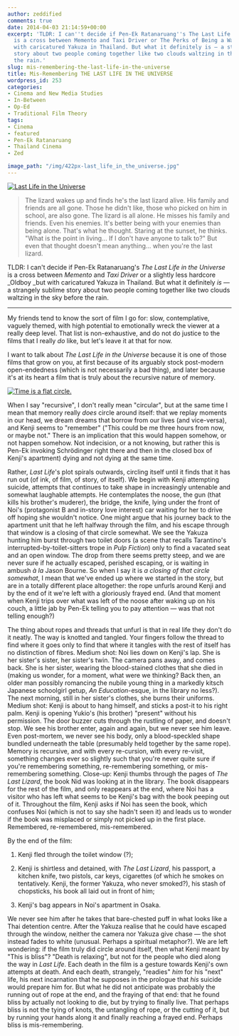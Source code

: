 ```yaml
---
author: zeddified
comments: true
date: 2014-04-03 21:14:59+00:00
excerpt: 'TLDR: I can''t decide if Pen-Ek Ratanaruang''s The Last Life in the Universe
  is a cross between Memento and Taxi Driver or The Perks of Being a Wallflower but
  with caricatured Yakuza in Thailand. But what it definitely is — a strangely sublime
  story about two people coming together like two clouds waltzing in the sky before
  the rain.'
slug: mis-remembering-the-last-life-in-the-universe
title: Mis-Remembering THE LAST LIFE IN THE UNIVERSE
wordpress_id: 253
categories:
- Cinema and New Media Studies
- In-Between
- Op-Ed
- Traditional Film Theory
tags:
- Cinema
- featured
- Pen-Ek Ratanaruang
- Thailand Cinema
- Zed

image_path: "/img/422px-last_life_in_the_universe.jpg"
---
```


[![Last Life in the Universe](/img/422px-last_life_in_the_universe.jpg)](http://en.wikipedia.org/wiki/Last_Life_in_the_Universe)



> The lizard wakes up and finds he's the last lizard alive. His family and friends are all gone. Those he didn't like, those who picked on him in school, are also gone. The lizard is all alone. He misses his family and friends. Even his enemies. It's better being with your enemies than being alone. That's what he thought. Staring at the sunset, he thinks. "What is the point in living... If I don't have anyone to talk to?" But even that thought doesn't mean anything... when you're the last lizard.



TLDR: I can't decide if Pen-Ek Ratanaruang's _The Last Life in the Universe_ is a cross between _Memento_ and _Taxi Driver_ or a slightly less hardcore _Oldboy _but with caricatured Yakuza in Thailand. But what it definitely _is_ — a strangely sublime story about two people coming together like two clouds waltzing in the sky before the rain.



* * *



My friends tend to know the sort of film I go for: slow, contemplative, vaguely themed, with high potential to emotionally wreck the viewer at a really deep level. That list is non-exhaustive, and do not do justice to the films that I really _do_ like, but let's leave it at that for now.

I want to talk about _The Last Life in the Universe_ because it is one of those films that grow on you, at first because of its arguably stock post-modern open-endedness (which is not necessarily a bad thing), and later because it's at its heart a film that is truly about the recursive nature of memory.

[![Time is a flat circle.](/img/time-is-a-flat-circle.png)](/img/time-is-a-flat-circle.png)

When I say "recursive", I don't really mean "circular", but at the same time I mean that memory really _does_ circle around itself: that we replay moments in our head, we dream dreams that borrow from our lives (and vice-versa), and Kenji seems to "remember" ("This could be me three hours from now, or maybe not." There is an implication that this would happen somehow, or not happen somehow. Not indecision, or a not knowing, but rather this is Pen-Ek invoking Schrödinger right there and then in the closed box of Kenji's apartment) dying and not dying at the same time.

Rather, _Last Life_'s plot spirals outwards, circling itself until it finds that it has run out (of ink, of film, of story, of itself). We begin with Kenji attempting suicide, attempts that continues to take shape in increasingly untenable and somewhat laughable attempts. He contemplates the noose, the gun (that kills his brother's muderer), the bridge, the knife, lying under the front of Noi's (protagonist B and in-story love interest) car waiting for her to drive off hoping she wouldn't notice. One might argue that his journey back to the apartment unit that he left halfway through the film, and his escape through that window is a closing of that circle somewhat. We see the Yakuza hunting him burst through two toilet doors (a scene that recalls Tarantino's interrupted-by-toilet-sitters trope in _Pulp Fiction_) only to find a vacated seat and an open window. The drop from there seems pretty steep, and we are never sure if he actually escaped, perished escaping, or is waiting in ambush _à la_ Jason Bourne. So when I say it is _a closing of that circle somewhat_, I mean that we've ended up where we started in the story, but are in a totally different place altogether: the rope unfurls around Kenji and by the end of it we're left with a gloriously frayed end. (And that moment when Kenji trips over what was left of the noose after waking up on his couch, a little jab by Pen-Ek telling you to pay attention — was that not telling enough?)

The thing about ropes and threads that unfurl is that in real life they don't do it neatly. The way is knotted and tangled. Your fingers follow the thread to find where it goes only to find that where it tangles with the rest of itself has no distinction of fibres. Medium shot: Noi lies down on Kenji's lap. She is her sister's sister, her sister's twin. The camera pans away, and comes back. She is her sister, wearing the blood-stained clothes that she died in (making us wonder, for a moment, what were we thinking? Back then, an older man possibly romancing the nubile young thing in a markedly kitsch Japanese schoolgirl getup, _An Education_-esque, in the library no less?). The next morning, still in her sister's clothes, she burns their uniforms. Medium shot: Kenji is about to hang himself, and sticks a post-it to his right palm. Kenji is opening Yukio's (his brother) "present" without his permission. The door buzzer cuts through the rustling of paper, and doesn't stop. We see his brother enter, again and again, but we never see him leave. Even post-mortem, we never see his body, only a blood-speckled shape bundled underneath the table (presumably held together by the same rope). Memory is recursive, and with every re-cursion, with every re-visit, something changes ever so slightly such that you're never quite sure if you're remembering something, re-remembering something, or mis-remembering something. Close-up: Kenji thumbs through the pages of _The Last Lizard_, the book Nid was looking at in the library. The book disappears for the rest of the film, and only reappears at the end, where Noi has a visitor who has left what seems to be Kenji's bag with the book peeping out of it. Throughout the film, Kenji asks if Noi has seen the book, which confuses Noi (which is not to say she hadn't seen it) and leads us to wonder if the book was misplaced or simply not picked up in the first place. Remembered, re-remembered, mis-remembered.

By the end of the film:




    
  1. Kenji fled through the toilet window (?);

    
  2. Kenji is shirtless and detained, with _The Last Lizard_, his passport, a kitchen knife, two pistols, car keys, cigarettes (of which he smokes on tentatively. Kenji, the former Yakuza, who never smoked?), his stash of chopsticks, his book all laid out in front of him;

    
  3. Kenji's bag appears in Noi's apartment in Osaka.



We never see him after he takes that bare-chested puff in what looks like a Thai detention centre. After the Yakuza realise that he could have escaped through the window, neither the camera nor Yakuza give chase — the shot instead fades to white (unusual. Perhaps a spiritual metaphor?). We are left wondering: if the film truly did circle around itself, then what Kenji meant by "This is bliss"? "Death is relaxing", but not for the people who died along the way in _Last Life_. Each death in the film is a gesture towards Kenji's own attempts at death. And each death, strangely, "readies" _him_ for his "next" life, his next incarnation that he supposes in the prologue that _his_ suicide would prepare him for. But what he did not anticipate was probably the running out of rope at the end, and the fraying of that end: that he found bliss by actually not looking to die, but by trying to finally live. That perhaps bliss is not the tying of knots, the untangling of rope, or the cutting of it, but by running your hands along it and finally reaching a frayed end. Perhaps bliss is mis-remembering.
